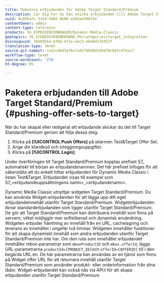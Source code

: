 ```yaml
---
title: Paketera erbjudanden för Adobe Target Standard/Premium
description: Lär dig hur du kan skicka erbjudanden till Adobe Target Standard/Premium.
uuid: 8c895a7c-21b4-4d85-8b0b-a3d2a420bf2e
contentOwner: admin
content-type: reference
products: SG_EXPERIENCEMANAGER/Dynamic-Media-Classic
geptopics: SG_SCENESEVENONDEMAND_PK/categories/target_integration
discoiquuid: 39a05654-4f66-4f1e-aec5-ebe6d174353f
translation-type: tm+mt
source-git-commit: ca12c96d3a76cfa52fd930d190476cb6fc4f4ac7
workflow-type: tm+mt
source-wordcount: '276'
ht-degree: 0%

---
```



# Paketera erbjudanden till Adobe Target Standard/Premium {#pushing-offer-sets-to-target}

När du har skapat eller redigerat ett erbjudande skickar du det till Target Standard/Premium genom att följa dessa steg:

1. Klicka på **[!UICONTROL Push Offers]** på skärmen Test&amp;Target Offer Set.
1. Ange din klientkod och inloggningsuppgifter.
1. Klicka på **[!UICONTROL Login]**.

Under överföringen till Target Standard/Premium kopplas prefixet S7_ automatiskt till början av erbjudandenamnen. Det här prefixet bifogas för att säkerställa att du enkelt hittar erbjudanden för Dynamic Media Classic i listan Test&amp;Target. Erbjudandet visas till exempel som S7_&lt;erbjudandeuppsättningens namn>_&lt;erbjudandenamn>.

Dynamic Media Classic utnyttjar widgeten Target Standard/Premium. Du kan använda Widget-erbjudanden för att lägga upp ditt eget erbjudandeinnehåll utanför Target Standard/Premium. Widgeterbjudanden liknar standarderbjudanden som ligger utanför Target Standard/Premium. De gör att Target Standard/Premium kan distribuera innehåll som finns på servern, vilket möjliggör mer sofistikerad och dynamisk användning. Widgeten erbjuder hämtning av innehåll från en URL, cachelagring och leverans av innehållet i ungefär två timmar. Widgeten innehåller funktioner för att skapa dynamiskt innehåll som andra erbjudanden utanför Target Standard/Premium inte har. Om den ruta som innehåller erbjudandet innehåller mbox-parametrar som `mboxProductID` och `mbox.offerId`, läggs URL-parametrarna `productId=[PRODUCT_ID]`och `offerID=[OFFERID]` till i den begärda URL:en. De här parametrarna kan användas av en tjänst som finns på Widget offer URL för att returnera innehåll utanför Target Standard/Premium som använder produkt- eller orderinformation från dina lådor. Widget-erbjudandet kan också nås via API:t för att skapa erbjudanden utanför Target Standard/Premium.
